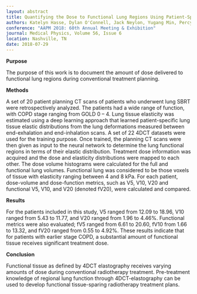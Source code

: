 ```yaml
---
layout: abstract
title: Quantifying the Dose to Functional Lung Regions Using Patient-Specific Elasticity Distrubitions Estimated from a Deep Learning Approach
authors: Katelyn Hasse, Dylan O'Connell, Jack Neylon, Yugang Min, Percy Lee, Daniel A. Low, and Anand Santhanam
conference: "AAPM 2018: 60th Annual Meeting & Exhibition"
journal: Medical Physics, Volume 56, Issue 6
location: Nashville, TN
date: 2018-07-29
---
```

**Purpose**

The purpose of this work is to document the amount of dose delivered to functional lung regions during conventional treatment planning. 

**Methods**

A set of 20 patient planning CT scans of patients who underwent lung SBRT were retrospectively analyzed. The patients had a wide range of function, with COPD stage ranging from GOLD 0 – 4. Lung tissue elasticity was estimated using a deep learning approach that learned patient-specific lung tissue elastic distributions from the lung deformations measured between end-exhalation and end-inhalation scans. A set of 22 4DCT datasets were used for the training purpose. Once trained, the planning CT scans were then given as input to the neural network to determine the lung functional regions in terms of their elastic distribution. Treatment dose information was acquired and the dose and elasticity distributions were mapped to each other. The dose volume histograms were calculated for the full and functional lung volumes. Functional lung was considered to be those voxels of tissue with elasticity ranging between 4 and 8 kPa. For each patient, dose-volume and dose-function metrics, such as V5, V10, V20 and functional V5, V10, and V20 (denoted fV20), were calculated and compared.    

**Results**

For the patients included in this study, V5 ranged from 12.09 to 18.96, V10 ranged from 5.43 to 11.77, and V20 ranged from 1.96 to 4.46%. Functional metrics were also evaluated; fV5 ranged from 6.61 to 20.60, fV10 from 1.66 to 13.32, and fV20 ranged from 0.55 to 4.92%. These results indicate that for patients with earlier stage COPD, a substantial amount of functional tissue receives significant treatment dose.

**Conclusion**

Functional tissue as defined by 4DCT elastography receives varying amounts of dose during conventional radiotherapy treatment. Pre-treatment knowledge of regional lung function through 4DCT-elastography can be used to develop functional tissue-sparing radiotherapy treatment plans.

